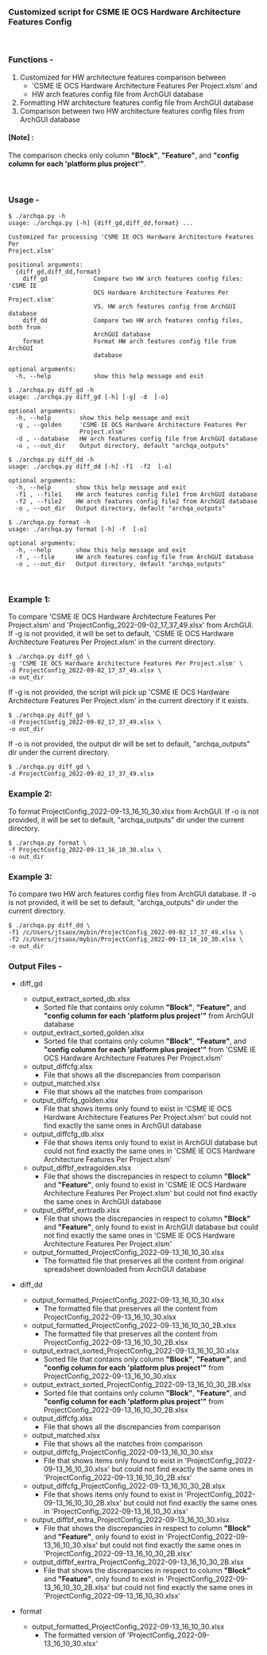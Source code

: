 ### Customized script for CSME IE OCS Hardware Architecture Features Config

<br />

### Functions - 

1. Customized for HW architecture features comparison between 
   - 'CSME IE OCS Hardware Architecture Features Per Project.xlsm' and 
   -  HW arch features config file from ArchGUI database
2. Formatting HW architecture features config file from ArchGUI database
3. Comparison between two HW architecture features config files from ArchGUI database

#### [Note] :
The comparison checks only column **"Block"**, **"Feature"**, and **"config column for each 'platform plus project'"**.

<br />

### Usage - 
```
$ ./archqa.py -h
usage: ./archqa.py [-h] {diff_gd,diff_dd,format} ...

Customized for processing 'CSME IE OCS Hardware Architecture Features Per
Project.xlsm'

positional arguments:
  {diff_gd,diff_dd,format}
    diff_gd             Compare two HW arch features config files: 'CSME IE
                        OCS Hardware Architecture Features Per Project.xlsm'
                        VS. HW arch features config from ArchGUI database
    diff_dd             Compare two HW arch features config files, both from
                        ArchGUI database
    format              Format HW arch features config file from ArchGUI
                        database

optional arguments:
  -h, --help            show this help message and exit

```
```
$ ./archqa.py diff_gd -h
usage: ./archqa.py diff_gd [-h] [-g] -d  [-o]

optional arguments:
  -h, --help        show this help message and exit
  -g , --golden     'CSME IE OCS Hardware Architecture Features Per
                    Project.xlsm'
  -d , --database   HW arch features config file from ArchGUI database
  -o , --out_dir    Output directory, default "archqa_outputs"

```
```
$ ./archqa.py diff_dd -h
usage: ./archqa.py diff_dd [-h] -f1  -f2  [-o]

optional arguments:
  -h, --help       show this help message and exit
  -f1 , --file1    HW arch features config file1 from ArchGUI database
  -f2 , --file2    HW arch features config file2 from ArchGUI database
  -o , --out_dir   Output directory, default "archqa_outputs"

```
```
$ ./archqa.py format -h
usage: ./archqa.py format [-h] -f  [-o]

optional arguments:
  -h, --help       show this help message and exit
  -f , --file      HW arch features config file from ArchGUI database
  -o , --out_dir   Output directory, default "archqa_outputs"

```
<br />


### Example 1:
To compare 'CSME IE OCS Hardware Architecture Features Per Project.xlsm' and 'ProjectConfig_2022-09-02_17_37_49.xlsx' from ArchGUI. If -g is not provided, it will be set to default, 'CSME IE OCS Hardware Architecture Features Per Project.xlsm' in the current directory. 
  ```
  $ ./archqa.py diff_gd \
  -g 'CSME IE OCS Hardware Architecture Features Per Project.xlsm' \
  -d ProjectConfig_2022-09-02_17_37_49.xlsx \
  -o out_dir
  ```
  If -g is not provided, the script will pick up 'CSME IE OCS Hardware Architecture Features Per Project.xlsm' in the current directory if it exists.
  ```
  $ ./archqa.py diff_gd \
  -d ProjectConfig_2022-09-02_17_37_49.xlsx \
  -o out_dir
  ```
  If -o is not provided, the output dir will be set to default, "archqa_outputs" dir under the current directory.
  ```
  $ ./archqa.py diff_gd \
  -d ProjectConfig_2022-09-02_17_37_49.xlsx 
  ```
### Example 2:
To format ProjectConfig_2022-09-13_16_10_30.xlsx from ArchGUI. If -o is not provided, it will be set to default, "archqa_outputs" dir under the current directory.
  ```
  $ ./archqa.py format \
  -f ProjectConfig_2022-09-13_16_10_30.xlsx \
  -o out_dir
  ```
### Example 3:
To compare two HW arch features config files from ArchGUI database. If -o is not provided, it will be set to default, "archqa_outputs" dir under the current directory.
  ```
  $ ./archqa.py diff_dd \
  -f1 /c/Users/jtsaox/mybin/ProjectConfig_2022-09-02_17_37_49.xlsx \
  -f2 /c/Users/jtsaox/mybin/ProjectConfig_2022-09-13_16_10_30.xlsx \
  -o out_dir
  ```

### Output Files -
- diff_gd
  - output_extract_sorted_db.xlsx 
    - Sorted file that contains only column **"Block"**, **"Feature"**, and **"config column for each 'platform plus project'"** from ArchGUI database
  - output_extract_sorted_golden.xlsx
    - Sorted file that contains only column **"Block"**, **"Feature"**, and **"config column for each 'platform plus project'"** from 'CSME IE OCS Hardware Architecture Features Per Project.xlsm'
  - output_diffcfg.xlsx
    - File that shows all the discrepancies from comparison
  - output_matched.xlsx
    - File that shows all the matches from comparison
  - output_diffcfg_golden.xlsx
    - File that shows items only found to exist in 'CSME IE OCS Hardware Architecture Features Per Project.xlsm' but could not find exactly the same ones in ArchGUI database
  - output_diffcfg_db.xlsx
    - File that shows items only found to exist in ArchGUI database but could not find exactly the same ones in 'CSME IE OCS Hardware Architecture Features Per Project.xlsm'
  - output_diffbf_extragolden.xlsx
    - File that shows the discrepancies in respect to column **"Block"** and **"Feature"**, only found to exist in 'CSME IE OCS Hardware Architecture Features Per Project.xlsm' but could not find exactly the same ones in ArchGUI database 
  - output_diffbf_exrtradb.xlsx
    - File that shows the discrepancies in respect to column **"Block"** and **"Feature"**, only found to exist in ArchGUI database but could not find exactly the same ones in 'CSME IE OCS Hardware Architecture Features Per Project.xlsm' 
  - output_formatted_ProjectConfig_2022-09-13_16_10_30.xlsx
    - The formatted file that preserves all the content from original spreadsheet downloaded from ArchGUI database

- diff_dd
  - output_formatted_ProjectConfig_2022-09-13_16_10_30.xlsx
    - The formatted file that preserves all the content from ProjectConfig_2022-09-13_16_10_30.xlsx
  - output_formatted_ProjectConfig_2022-09-13_16_10_30_2B.xlsx
      - The formatted file that preserves all the content from ProjectConfig_2022-09-13_16_10_30_2B.xlsx
  - output_extract_sorted_ProjectConfig_2022-09-13_16_10_30.xlsx
    - Sorted file that contains only column **"Block"**, **"Feature"**, and **"config column for each 'platform plus project'"** from ProjectConfig_2022-09-13_16_10_30.xlsx
  - output_extract_sorted_ProjectConfig_2022-09-13_16_10_30_2B.xlsx
    - Sorted file that contains only column **"Block"**, **"Feature"**, and **"config column for each 'platform plus project'"** from ProjectConfig_2022-09-13_16_10_30_2B.xlsx
  - output_diffcfg.xlsx
    - File that shows all the discrepancies from comparison
  - output_matched.xlsx
    - File that shows all the matches from comparison
  - output_diffcfg_ProjectConfig_2022-09-13_16_10_30.xlsx
    - File that shows items only found to exist in 'ProjectConfig_2022-09-13_16_10_30.xlsx' but could not find exactly the same ones in 'ProjectConfig_2022-09-13_16_10_30_2B.xlsx'
  - output_diffcfg_ProjectConfig_2022-09-13_16_10_30_2B.xlsx
    - File that shows items only found to exist in 'ProjectConfig_2022-09-13_16_10_30_2B.xlsx' but could not find exactly the same ones in 'ProjectConfig_2022-09-13_16_10_30.xlsx'
  - output_diffbf_extra_ProjectConfig_2022-09-13_16_10_30.xlsx
    - File that shows the discrepancies in respect to column **"Block"** and **"Feature"**, only found to exist in 'ProjectConfig_2022-09-13_16_10_30.xlsx' but could not find exactly the same ones in 'ProjectConfig_2022-09-13_16_10_30_2B.xlsx'
  - output_diffbf_exrtra_ProjectConfig_2022-09-13_16_10_30_2B.xlsx
    - File that shows the discrepancies in respect to column **"Block"** and **"Feature"**, only found to exist in 'ProjectConfig_2022-09-13_16_10_30_2B.xlsx' but could not find exactly the same ones in 'ProjectConfig_2022-09-13_16_10_30.xlsx'

- format
  - output_formatted_ProjectConfig_2022-09-13_16_10_30.xlsx
    - The formatted version of 'ProjectConfig_2022-09-13_16_10_30.xlsx'